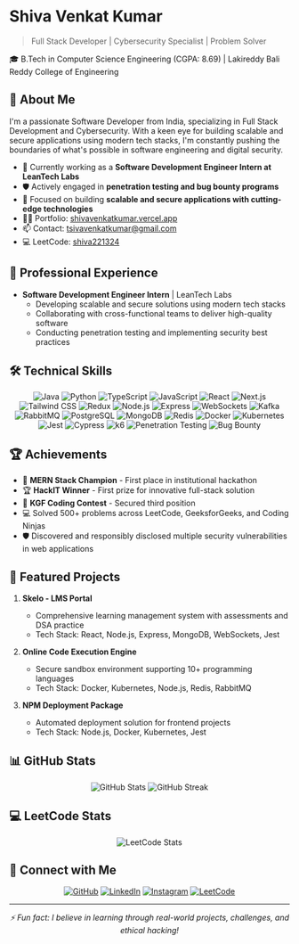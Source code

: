 
# Shiva Venkat Kumar

> Full Stack Developer | Cybersecurity Specialist | Problem Solver

🎓 B.Tech in Computer Science Engineering (CGPA: 8.69) | Lakireddy Bali Reddy College of Engineering

## 🚀 About Me

I'm a passionate Software Developer from India, specializing in Full Stack Development and Cybersecurity. With a keen eye for building scalable and secure applications using modern tech stacks, I'm constantly pushing the boundaries of what's possible in software engineering and digital security.

- 🔭 Currently working as a **Software Development Engineer Intern at LeanTech Labs**
- 🛡️ Actively engaged in **penetration testing and bug bounty programs**
- 🌱 Focused on building **scalable and secure applications with cutting-edge technologies**
- 👨‍💻 Portfolio: [shivavenkatkumar.vercel.app](https://shivavenkatkumar.vercel.app)
- 📫 Contact: [tsivavenkatkumar@gmail.com](mailto:tsivavenkatkumar@gmail.com)
- 💻 LeetCode: [shiva221324](https://leetcode.com/shiva221324/)

## 💼 Professional Experience

- **Software Development Engineer Intern** | LeanTech Labs
  - Developing scalable and secure solutions using modern tech stacks
  - Collaborating with cross-functional teams to deliver high-quality software
  - Conducting penetration testing and implementing security best practices

## 🛠️ Technical Skills

<div align="center">

![Java](https://img.shields.io/badge/-Java-007396?style=for-the-badge&logo=java&logoColor=white)
![Python](https://img.shields.io/badge/-Python-3776AB?style=for-the-badge&logo=python&logoColor=white)
![TypeScript](https://img.shields.io/badge/-TypeScript-3178C6?style=for-the-badge&logo=typescript&logoColor=white)
![JavaScript](https://img.shields.io/badge/-JavaScript-F7DF1E?style=for-the-badge&logo=javascript&logoColor=black)
![React](https://img.shields.io/badge/-React-61DAFB?style=for-the-badge&logo=react&logoColor=black)
![Next.js](https://img.shields.io/badge/-Next.js-000000?style=for-the-badge&logo=next.js&logoColor=white)
![Tailwind CSS](https://img.shields.io/badge/-Tailwind_CSS-38B2AC?style=for-the-badge&logo=tailwind-css&logoColor=white)
![Redux](https://img.shields.io/badge/-Redux-764ABC?style=for-the-badge&logo=redux&logoColor=white)
![Node.js](https://img.shields.io/badge/-Node.js-339933?style=for-the-badge&logo=node.js&logoColor=white)
![Express](https://img.shields.io/badge/-Express-000000?style=for-the-badge&logo=express&logoColor=white)
![WebSockets](https://img.shields.io/badge/-WebSockets-010101?style=for-the-badge&logo=socket.io&logoColor=white)
![Kafka](https://img.shields.io/badge/-Kafka-231F20?style=for-the-badge&logo=apache-kafka&logoColor=white)
![RabbitMQ](https://img.shields.io/badge/-RabbitMQ-FF6600?style=for-the-badge&logo=rabbitmq&logoColor=white)
![PostgreSQL](https://img.shields.io/badge/-PostgreSQL-336791?style=for-the-badge&logo=postgresql&logoColor=white)
![MongoDB](https://img.shields.io/badge/-MongoDB-47A248?style=for-the-badge&logo=mongodb&logoColor=white)
![Redis](https://img.shields.io/badge/-Redis-DC382D?style=for-the-badge&logo=redis&logoColor=white)
![Docker](https://img.shields.io/badge/-Docker-2496ED?style=for-the-badge&logo=docker&logoColor=white)
![Kubernetes](https://img.shields.io/badge/-Kubernetes-326CE5?style=for-the-badge&logo=kubernetes&logoColor=white)
![Jest](https://img.shields.io/badge/-Jest-C21325?style=for-the-badge&logo=jest&logoColor=white)
![Cypress](https://img.shields.io/badge/-Cypress-17202C?style=for-the-badge&logo=cypress&logoColor=white)
![k6](https://img.shields.io/badge/-k6-7D64FF?style=for-the-badge&logo=k6&logoColor=white)
![Penetration Testing](https://img.shields.io/badge/-Penetration_Testing-000000?style=for-the-badge&logo=kali-linux&logoColor=white)
![Bug Bounty](https://img.shields.io/badge/-Bug_Bounty-4C8BF5?style=for-the-badge&logo=bugcrowd&logoColor=white)

</div>

## 🏆 Achievements

- 🥇 **MERN Stack Champion** - First place in institutional hackathon
- 🏆 **HackIT Winner** - First prize for innovative full-stack solution
- 🥉 **KGF Coding Contest** - Secured third position
- 💻 Solved 500+ problems across LeetCode, GeeksforGeeks, and Coding Ninjas
- 🛡️ Discovered and responsibly disclosed multiple security vulnerabilities in web applications

## 🚀 Featured Projects

1. **Skelo - LMS Portal**
   - Comprehensive learning management system with assessments and DSA practice
   - Tech Stack: React, Node.js, Express, MongoDB, WebSockets, Jest

2. **Online Code Execution Engine**
   - Secure sandbox environment supporting 10+ programming languages
   - Tech Stack: Docker, Kubernetes, Node.js, Redis, RabbitMQ

3. **NPM Deployment Package**
   - Automated deployment solution for frontend projects
   - Tech Stack: Node.js, Docker, Kubernetes, Jest


## 📊 GitHub Stats

<div align="center">
  <img src="https://github-readme-stats.vercel.app/api?username=shiva221324&show_icons=true&theme=radical" alt="GitHub Stats" />
  <img src="https://github-readme-streak-stats.herokuapp.com/?user=shiva221324&theme=radical" alt="GitHub Streak" />
</div>

## 💻 LeetCode Stats

<div align="center">
  <img src="https://leetcode-stats-six.vercel.app/api?username=shiva221324&theme=dark" alt="LeetCode Stats" />
</div>

## 🤝 Connect with Me

<div align="center">
  
[![GitHub](https://img.shields.io/badge/github-%2324292e.svg?&style=for-the-badge&logo=github&logoColor=white)](https://github.com/shiva221324/)
[![LinkedIn](https://img.shields.io/badge/linkedin-%230077B5.svg?&style=for-the-badge&logo=linkedin&logoColor=white)](https://www.linkedin.com/in/shiva-venkat-kumar-929138255)
[![Instagram](https://img.shields.io/badge/instagram-%23E4405F.svg?&style=for-the-badge&logo=instagram&logoColor=white)](https://www.instagram.com/sivavenkatakumar)
[![LeetCode](https://img.shields.io/badge/LeetCode-000000?style=for-the-badge&logo=LeetCode&logoColor=#d16c06)](https://leetcode.com/shiva221324/)

</div>

---

<div align="center">
  <i>⚡ Fun fact: I believe in learning through real-world projects, challenges, and ethical hacking!</i>
</div>
